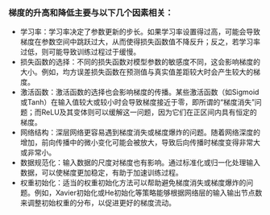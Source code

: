 ### 梯度的升高和降低主要与以下几个因素相关：
* 学习率：学习率决定了参数更新的步长。如果学习率设置得过高，可能会导致梯度在参数空间中跳跃过大，从而使得损失函数值不降反升；反之，若学习率过低，则可能导致训练过程过于缓慢。
* 损失函数的选择：不同的损失函数对模型参数的敏感度不同，这会影响梯度的大小。例如，均方误差损失函数在预测值与真实值差距较大时会产生较大的梯度。
* 激活函数：激活函数的选择也会影响梯度的传播。某些激活函数（如Sigmoid或Tanh）在输入值较大或较小时会导致梯度接近于零，即所谓的“梯度消失”问题；而ReLU及其变体则可以缓解这一问题，因为它们在正区间内具有恒定的梯度。
* 网络结构：深层网络更容易遇到梯度消失或梯度爆炸的问题。随着网络深度的增加，前向传播中的微小变化可能会被放大，导致后向传播时梯度变得非常大或非常小。
* 数据规范化：输入数据的尺度对梯度也有影响。通过标准化或归一化处理输入数据，可以使梯度更加稳定，有助于加速训练过程。
* 权重初始化：适当的权重初始化方法可以帮助避免梯度消失或梯度爆炸的问题。例如，Xavier初始化或He初始化等策略能够根据网络层的输入输出节点数来调整初始权重的分布，以促进更好的梯度流动。